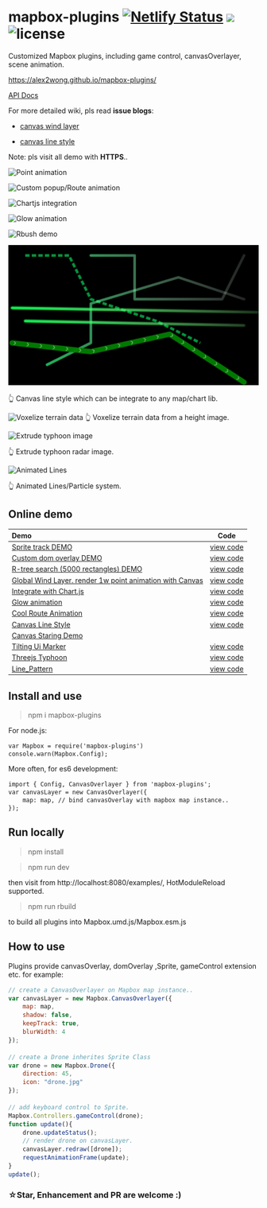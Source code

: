# mapbox-plugins [![Netlify Status](https://api.netlify.com/api/v1/badges/218aee4f-8771-4bb6-bb22-0df0a4a221a3/deploy-status)](https://app.netlify.com/sites/cocky-thompson-95a9bc/deploys) <img src="https://img.shields.io/npm/v/mapbox-plugins" /> <img src="https://img.shields.io/npm/l/mapbox-plugins.svg" alt="license">

Customized Mapbox plugins, including game control, canvasOverlayer, scene animation.

https://alex2wong.github.io/mapbox-plugins/

[API Docs](https://alex2wong.github.io/mapbox-plugins/docs/)

For more detailed wiki, pls read **issue blogs**:

- [canvas wind layer](https://github.com/alex2wong/mapbox-plugins/issues/3)

- [canvas line style](https://github.com/alex2wong/mapbox-plugins/issues/4)

Note: pls visit all demo with **HTTPS**..

![Point animation](https://github.com/alex2wong/mapbox-plugins/blob/master/assets/demo/point.gif)

![Custom popup/Route animation](https://github.com/alex2wong/mapbox-plugins/blob/master/assets/demo/popup.gif)

![Chartjs integration](https://github.com/alex2wong/mapbox-plugins/blob/master/assets/demo/chart.gif)

![Glow animation](https://github.com/alex2wong/mapbox-plugins/blob/master/assets/demo/glow.gif)

![Rbush demo](https://github.com/alex2wong/mapbox-plugins/blob/master/assets/demo/rbush.gif)

![Canvas Line Style](https://github.com/alex2wong/mapbox-plugins/blob/master/assets/canvasLine.jpg)

👆 Canvas line style which can be integrate to any map/chart lib.

![Voxelize terrain data](https://upload-images.jianshu.io/upload_images/1950967-27728165c2bedf82.png?imageMogr2/auto-orient/strip%7CimageView2/2/w/1000/format/webp)
👆 Voxelize terrain data from a height image.

![Extrude typhoon image](https://github.com/alex2wong/mapbox-plugins/blob/master/assets/demo/threetyphoon.jpg)

👆 Extrude typhoon radar image.

![Animated Lines](https://github.com/alex2wong/mapbox-plugins/blob/master/assets/demo/lines.gif)

👆 Animated Lines/Particle system.


## Online demo
[placeholder]:p

| Demo | Code |
| :-------- | :--------:|
| [Sprite track DEMO](https://alex2wong.github.io/mapbox-plugins/examples/sprite) | [view code](https://github.com/alex2wong/mapbox-plugins/tree/master/examples/sprite) |
| [Custom dom overlay DEMO](https://alex2wong.github.io/mapbox-plugins/examples/domoverlay) | [view code](https://github.com/alex2wong/mapbox-plugins/tree/master/examples/domoverlay) |
| [R-tree search (5000 rectangles) DEMO](https://alex2wong.github.io/mapbox-plugins/examples/rbush) | [view code](https://github.com/alex2wong/mapbox-plugins/tree/master/examples/rbush) |
| [Global Wind Layer. render 1w point animation with Canvas](https://alex2wong.github.io/mapbox-plugins/examples/windLayer) | [view code](https://github.com/alex2wong/mapbox-plugins/tree/master/examples/windLayer) |
| [Integrate with Chart.js](https://alex2wong.github.io/mapbox-plugins/examples/chartlayer)  | [view code](https://github.com/alex2wong/mapbox-plugins/tree/master/examples/chartlayer) |
| [Glow animation](https://alex2wong.github.io/mapbox-plugins/examples/glowstyle) | [view code](https://github.com/alex2wong/mapbox-plugins/tree/master/examples/glowstyle) |
| [Cool Route Animation](https://alex2wong.github.io/mapbox-plugins/examples/line_animation) | [view code](https://github.com/alex2wong/mapbox-plugins/tree/master/examples/line_animation) |
| [Canvas Line Style](https://maphub.netlify.com/examples/line_style) | [view code](https://github.com/alex2wong/mapbox-plugins/blob/master/examples/line_style/index.html) |
| [Canvas Staring Demo](https://alex2wong.github.io/mapbox-plugins/examples/particle_mask/) ||
| [Tilting Ui Marker](https://maphub.netlify.com/examples/vectortile)|[view code](https://github.com/alex2wong/mapbox-plugins/blob/master/examples/vectortile/index.html)|
| [Threejs Typhoon](https://maphub.netlify.com/examples/typhoon/) | [view code](https://github.com/alex2wong/mapbox-plugins/blob/master/examples/typhoon/index.js) |
| [Line_Pattern](https://maphub.netlify.com/examples/line_pattern/) | [view code](https://github.com/alex2wong/mapbox-plugins/blob/master/examples/index.html) |

## Install and use

> npm i mapbox-plugins

For node.js:
```
var Mapbox = require('mapbox-plugins')
console.warn(Mapbox.Config);
```
More often, for es6 development:
```
import { Config, CanvasOverlayer } from 'mapbox-plugins';
var canvasLayer = new CanvasOverlayer({
    map: map, // bind canvasOverlay with mapbox map instance..
});
```

## Run locally

> npm install

> npm run dev

then visit from http://localhost:8080/examples/, HotModuleReload supported.

> npm run rbuild

to build all plugins into Mapbox.umd.js/Mapbox.esm.js


## How to use
Plugins provide canvasOverlay, domOverlay ,Sprite, gameControl extension etc. for example:

```javascript
// create a CanvasOverlayer on Mapbox map instance..
var canvasLayer = new Mapbox.CanvasOverlayer({
    map: map,
    shadow: false,
    keepTrack: true,
    blurWidth: 4
});

// create a Drone inherites Sprite Class
var drone = new Mapbox.Drone({
    direction: 45,
    icon: "drone.jpg"
});

// add keyboard control to Sprite.
Mapbox.Controllers.gameControl(drone);
function update(){
    drone.updateStatus();
    // render drone on canvasLayer.
    canvasLayer.redraw([drone]);
    requestAnimationFrame(update);
}
update();

```


### **☆Star, Enhancement and PR** are welcome :)
